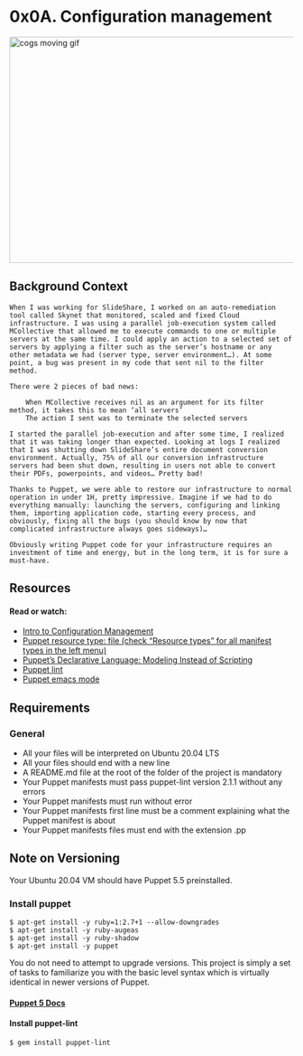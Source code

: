 # 0x0A. Configuration management
<img src="https://www.naylor.com/wp-content/uploads/2017/07/ams_implementation.gif" alt="cogs moving gif" width="600" height="400">

## Background Context
```
When I was working for SlideShare, I worked on an auto-remediation tool called Skynet that monitored, scaled and fixed Cloud infrastructure. I was using a parallel job-execution system called MCollective that allowed me to execute commands to one or multiple servers at the same time. I could apply an action to a selected set of servers by applying a filter such as the server’s hostname or any other metadata we had (server type, server environment…). At some point, a bug was present in my code that sent nil to the filter method.

There were 2 pieces of bad news:

    When MCollective receives nil as an argument for its filter method, it takes this to mean ‘all servers’
    The action I sent was to terminate the selected servers

I started the parallel job-execution and after some time, I realized that it was taking longer than expected. Looking at logs I realized that I was shutting down SlideShare’s entire document conversion environment. Actually, 75% of all our conversion infrastructure servers had been shut down, resulting in users not able to convert their PDFs, powerpoints, and videos… Pretty bad!

Thanks to Puppet, we were able to restore our infrastructure to normal operation in under 1H, pretty impressive. Imagine if we had to do everything manually: launching the servers, configuring and linking them, importing application code, starting every process, and obviously, fixing all the bugs (you should know by now that complicated infrastructure always goes sideways)…

Obviously writing Puppet code for your infrastructure requires an investment of time and energy, but in the long term, it is for sure a must-have.
```
## Resources

 #### Read or watch:

- [Intro to Configuration Management](https://intranet.alxswe.com/rltoken/GL30hu-aRcKzPOvK8JO-Bg)
- [Puppet resource type: file (check “Resource types” for all manifest types in the left menu)](https://intranet.alxswe.com/rltoken/WON0M4DNRabf88KAG_pDUA)
- [Puppet’s Declarative Language: Modeling Instead of Scripting](https://intranet.alxswe.com/rltoken/0V2fBdafkfKPMxA1umea3Q)
- [Puppet lint](https://intranet.alxswe.com/rltoken/CRUMeEMdcX-UtbWsUM9xLQ)
- [Puppet emacs mode](https://intranet.alxswe.com/rltoken/MzHXCntAkPzOqMnI6_rpWQ)

## Requirements

### General

  -  All your files will be interpreted on Ubuntu 20.04 LTS
  -  All your files should end with a new line
  -  A README.md file at the root of the folder of the project is mandatory
  -  Your Puppet manifests must pass puppet-lint version 2.1.1 without any errors
  -  Your Puppet manifests must run without error
  -  Your Puppet manifests first line must be a comment explaining what the Puppet manifest is about
  -  Your Puppet manifests files must end with the extension .pp


## Note on Versioning
Your Ubuntu 20.04 VM should have Puppet 5.5 preinstalled. 

### Install puppet
```
$ apt-get install -y ruby=1:2.7+1 --allow-downgrades
$ apt-get install -y ruby-augeas
$ apt-get install -y ruby-shadow
$ apt-get install -y puppet
```
You do not need to attempt to upgrade versions. This project is simply a set of tasks to familiarize you with the basic level syntax which is virtually identical in newer versions of Puppet. 

#### [Puppet 5 Docs](https://intranet.alxswe.com/rltoken/fsIr2xFkJHTkaXwqZFFcbA)

#### Install puppet-lint
```
$ gem install puppet-lint
```